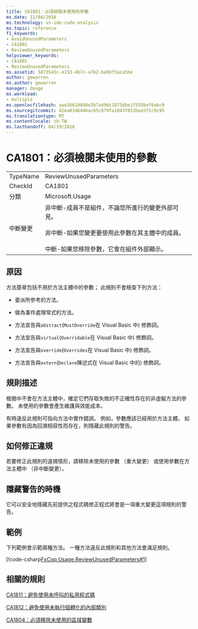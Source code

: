 ```yaml
---
title: CA1801：必須檢閱未使用的參數
ms.date: 11/04/2016
ms.technology: vs-ide-code-analysis
ms.topic: reference
f1_keywords:
- AvoidUnusedParameters
- CA1801
- ReviewUnusedParameters
helpviewer_keywords:
- CA1801
- ReviewUnusedParameters
ms.assetid: 5d73545c-e153-4b7c-a7b2-be6bf5aca5be
author: gewarren
ms.author: gewarren
manager: douge
ms.workload:
- multiple
ms.openlocfilehash: aae1661d848e2b7a49dc1873dbe1f555bef6abc0
ms.sourcegitcommit: 42ea834b446ac65c679fa1043f853bea5f1c9c95
ms.translationtype: MT
ms.contentlocale: zh-TW
ms.lasthandoff: 04/19/2018
---
```

# <a name="ca1801-review-unused-parameters"></a>CA1801：必須檢閱未使用的參數
|||
|-|-|
|TypeName|ReviewUnusedParameters|
|CheckId|CA1801|
|分類|Microsoft.Usage|
|中斷變更|非中斷-成員不是組件，不論您所進行的變更外部可見。<br /><br /> 非中斷-如果您變更要使用此參數在其主體中的成員。<br /><br /> 中斷-如果您移除參數，它會在組件外部顯示。|

## <a name="cause"></a>原因
 方法簽章包括不用於方法主體中的參數； 此規則不會檢查下列方法：

-   委派所參考的方法。

-   做為事件處理常式的方法。

-   方法宣告與`abstract`(`MustOverride`在 Visual Basic 中) 修飾詞。

-   方法宣告與`virtual`(`Overridable`在 Visual Basic 中) 修飾詞。

-   方法宣告與`override`(`Overrides`在 Visual Basic 中) 修飾詞。

-   方法宣告與`extern`(`Declare`陳述式在 Visual Basic 中的) 修飾詞。

## <a name="rule-description"></a>規則描述
 檢閱中不會在方法主體中，確定它們存取失敗的不正確性存在的非虛擬方法的參數。 未使用的參數會產生維護與效能成本。

 有時違反此規則可指向方法中實作錯誤。 例如，參數應該已經用於方法主體。 如果參數有因為回溯相容性而存在，則隱藏此規則的警告。

## <a name="how-to-fix-violations"></a>如何修正違規
 若要修正此規則的違規情形，請移除未使用的參數 （重大變更） 或使用參數在方法主體中 （非中斷變更）。

## <a name="when-to-suppress-warnings"></a>隱藏警告的時機
 它可以安全地隱藏先前提供之程式碼修正程式將會是一項重大變更這項規則的警告。

## <a name="example"></a>範例
 下列範例會示範兩種方法。 一種方法違反此規則和其他方法會滿足規則。

 [!code-csharp[FxCop.Usage.ReviewUnusedParameters#1](../code-quality/codesnippet/CSharp/ca1801-review-unused-parameters_1.cs)]

## <a name="related-rules"></a>相關的規則
 [CA1811：避免使用未呼叫的私用程式碼](../code-quality/ca1811-avoid-uncalled-private-code.md)

 [CA1812：避免使用未執行個體化的內部類別](../code-quality/ca1812-avoid-uninstantiated-internal-classes.md)

 [CA1804：必須移除未使用的區域變數](../code-quality/ca1804-remove-unused-locals.md)